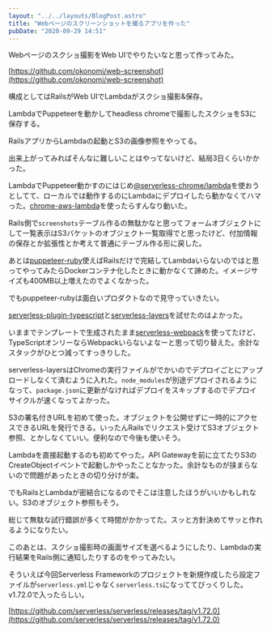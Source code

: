 ```yaml
---
layout: "../../layouts/BlogPost.astro"
title: "Webページのスクリーンショットを撮るアプリを作った"
pubDate: "2020-09-29 14:51"
---
```

Webページのスクショ撮影をWeb UIでやりたいなと思って作ってみた。

[https://github.com/okonomi/web-screenshot](https://github.com/okonomi/web-screenshot)

構成としてはRailsがWeb UIでLambdaがスクショ撮影&保存。

LambdaでPuppeteerを動かしてheadless chromeで撮影したスクショをS3に保存する。

RailsアプリからLambdaの起動とS3の画像参照をやってる。

出来上がってみればそんなに難しいことはやってないけど、結局3日くらいかかった。

LambdaでPuppeteer動かすのにはじめ[@serverless-chrome/lambda](https://github.com/adieuadieu/serverless-chrome)を使おうとしてて、ローカルでは動作するのにLambdaにデプロイしたら動かなくてハマった。[chrome-aws-lambda](https://github.com/alixaxel/chrome-aws-lambda)を使ったらすんなり動いた。

Rails側で`screenshots`テーブル作るの無駄かなと思ってフォームオブジェクトにして一覧表示はS3バケットのオブジェクト一覧取得でと思ったけど、付加情報の保存とか拡張性とか考えて普通にテーブル作る形に戻した。

あとは[puppeteer-ruby](https://github.com/YusukeIwaki/puppeteer-ruby)使えばRailsだけで完結してLambdaいらないのではと思ってやってみたらDockerコンテナ化したときに動かなくて諦めた。イメージサイズも400MB以上増えたのでよくなかった。

でもpuppeteer-rubyは面白いプロダクトなので見守っていきたい。

[serverless-plugin-typescript](https://github.com/prisma-labs/serverless-plugin-typescript)と[serverless-layers](https://github.com/agutoli/serverless-layers)を試せたのはよかった。

いままでテンプレートで生成されたまま[serverless-webpack](https://github.com/serverless-heaven/serverless-webpack)を使ってたけど、TypeScriptオンリーならWebpackいらないよなーと思って切り替えた。余計なスタックがひとつ減ってすっきりした。

serverless-layersはChromeの実行ファイルがでかいのでデプロイごとにアップロードしなくて済むように入れた。`node_modules`が別途デプロイされるようになって、`package.json`に更新がなければデプロイをスキップするのでデプロイサイクルが速くなってよかった。

S3の署名付きURLを初めて使った。オブジェクトを公開せずに一時的にアクセスできるURLを発行できる。いったんRailsでリクエスト受けてS3オブジェクト参照、とかしなくていい。便利なので今後も使いそう。

Lambdaを直接起動するのも初めてやった。API Gatewayを前に立てたりS3のCreateObjectイベントで起動しかやったことなかった。余計なものが挟まらないので問題があったときの切り分けが楽。

でもRailsとLambdaが密結合になるのでそこは注意したほうがいいかもしれない。S3のオブジェクト参照もそう。

総じて無駄な試行錯誤が多くて時間がかかってた。スッと方針決めてサッと作れるようになりたい。

このあとは、スクショ撮影時の画面サイズを選べるようにしたり、Lambdaの実行結果をRails側に通知したりするのをやってみたい。

そういえば今回Serverless Frameworkのプロジェクトを新規作成したら設定ファイルが`serverless.yml`じゃなく`serverless.ts`になっててびっくりした。
v1.72.0で入ったらしい。

[https://github.com/serverless/serverless/releases/tag/v1.72.0](https://github.com/serverless/serverless/releases/tag/v1.72.0)
